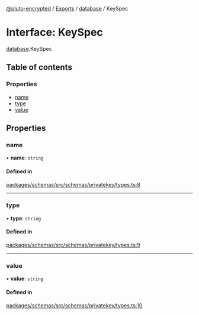 [@pluto-encrypted](../README.md) / [Exports](../modules.md) / [database](../modules/database-1.md) / KeySpec

# Interface: KeySpec

[database](../modules/database-1.md).KeySpec

## Table of contents

### Properties

- [name](database-1.KeySpec.md#name)
- [type](database-1.KeySpec.md#type)
- [value](database-1.KeySpec.md#value)

## Properties

### name

• **name**: `string`

#### Defined in

[packages/schemas/src/schemas/privatekey/types.ts:8](https://github.com/atala-community-projects/pluto-encrypted/blob/054e08f/packages/schemas/src/schemas/privatekey/types.ts#L8)

___

### type

• **type**: `string`

#### Defined in

[packages/schemas/src/schemas/privatekey/types.ts:9](https://github.com/atala-community-projects/pluto-encrypted/blob/054e08f/packages/schemas/src/schemas/privatekey/types.ts#L9)

___

### value

• **value**: `string`

#### Defined in

[packages/schemas/src/schemas/privatekey/types.ts:10](https://github.com/atala-community-projects/pluto-encrypted/blob/054e08f/packages/schemas/src/schemas/privatekey/types.ts#L10)
